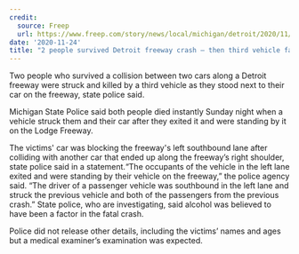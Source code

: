 ```yaml
---
credit:
  source: Freep
  url: https://www.freep.com/story/news/local/michigan/detroit/2020/11/24/detroit-lodge-freeway-crash-accident/6407454002/
date: '2020-11-24'
title: "2 people survived Detroit freeway crash — then third vehicle fatally plowed into them"
---
```

Two people who survived a collision between two cars along a Detroit freeway were struck and killed by a third vehicle as they stood next to their car on the freeway, state police said.

Michigan State Police said both people died instantly Sunday night when a vehicle struck them and their car after they exited it and were standing by it on the Lodge Freeway.

The victims' car was blocking the freeway's left southbound lane after colliding with another car that ended up along the freeway’s right shoulder, state police said in a statement.“The occupants of the vehicle in the left lane exited and were standing by their vehicle on the freeway,” the police agency said. “The driver of a passenger vehicle was southbound in the left lane and struck the previous vehicle and both of the passengers from the previous crash.”
State police, who are investigating, said alcohol was believed to have been a factor in the fatal crash.

Police did not release other details, including the victims’ names and ages but a medical examiner’s examination was expected.
